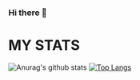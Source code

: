 ### Hi there 👋

# MY STATS
![Anurag's github stats](https://github-readme-stats.vercel.app/api?username=polemikal&show_icons=true&hide_title=true&theme=tokyonight)
[![Top Langs](https://github-readme-stats.vercel.app/api/top-langs/?username=polemikal&layout=compact&theme=tokyonight)](https://github.com/anuraghazra/github-readme-stats)
